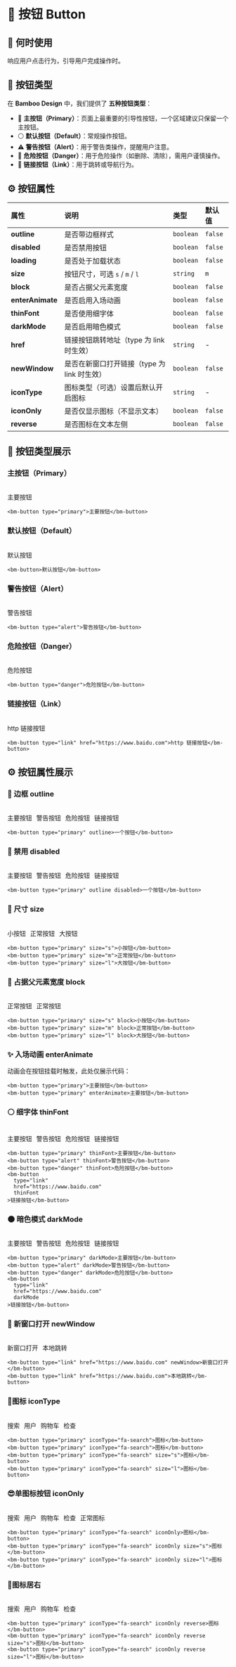 # 🎋 按钮 Button


## 🎈 何时使用

响应用户点击行为，引导用户完成操作时。


## 🧩 按钮类型

在 **Bamboo Design** 中，我们提供了 **五种按钮类型**：

- 🔵 **主按钮（Primary）**：页面上最重要的引导性按钮，一个区域建议只保留一个主按钮。
- ⚪️ **默认按钮（Default）**：常规操作按钮。
- ⚠️ **警告按钮（Alert）**：用于警告类操作，提醒用户注意。
- 🔴 **危险按钮（Danger）**：用于危险操作（如删除、清除），需用户谨慎操作。
- 🔗 **链接按钮（Link）**：用于跳转或导航行为。


## ⚙️ 按钮属性

| 属性             | 说明                                    | 类型      | 默认值  |
| :--------------- | :-------------------------------------- | :-------- | :------ |
| **outline**      | 是否带边框样式                          | `boolean` | `false` |
| **disabled**     | 是否禁用按钮                            | `boolean` | `false` |
| **loading**      | 是否处于加载状态                        | `boolean` | `false` |
| **size**         | 按钮尺寸，可选 `s` / `m` / `l`          | `string`  | `m`     |
| **block**        | 是否占据父元素宽度                      | `boolean` | `false` |
| **enterAnimate** | 是否启用入场动画                        | `boolean` | `false` |
| **thinFont**     | 是否使用细字体                          | `boolean` | `false` |
| **darkMode**     | 是否启用暗色模式                        | `boolean` | `false` |
| **href**         | 链接按钮跳转地址（type 为 link 时生效） | `string`  | -       |
| **newWindow**    | 是否在新窗口打开链接（type 为 link 时生效） | `boolean` | `false` |
| **iconType**     | 图标类型（可选）设置后默认开启图标                     | `string`  | -       |
| **iconOnly**     | 是否仅显示图标（不显示文本）              | `boolean` | `false` |
| **reverse**      | 是否图标在文本左侧                      | `boolean` | `false` |



## 🎨 按钮类型展示

### 主按钮（Primary）

<br>
<bm-button type="primary">主要按钮</bm-button>

```vue
<bm-button type="primary">主要按钮</bm-button>
```

### 默认按钮（Default）

<br>
<bm-button>默认按钮</bm-button>

```vue
<bm-button>默认按钮</bm-button>
```

### 警告按钮（Alert）

<br>
<bm-button type="alert">警告按钮</bm-button>

```vue
<bm-button type="alert">警告按钮</bm-button>
```

### 危险按钮（Danger）

<br>
<bm-button type="danger">危险按钮</bm-button>

```vue
<bm-button type="danger">危险按钮</bm-button>
```

### 链接按钮（Link）

<br>
<bm-button type="link" href="https://www.baidu.com" >http 链接按钮</bm-button>

```vue
<bm-button type="link" href="https://www.baidu.com">http 链接按钮</bm-button>
```

## ⚙️ 按钮属性展示

### 🔲 边框 outline

<br>
<div class="button-sample" style="display: flex; flex-wrap: wrap; gap: 10px;">
 <bm-button type="primary" outline>主要按钮</bm-button> 
 <bm-button type="alert" outline>警告按钮</bm-button> 
 <bm-button type="danger" outline>危险按钮</bm-button> 
 <bm-button type="link" href="https://www.baidu.com" outline>链接按钮</bm-button>
</div>

```vue
<bm-button type="primary" outline>一个按钮</bm-button>
```

### 🚫 禁用 disabled

<br>
<div class="button-sample" style="display: flex; flex-wrap: wrap; gap: 10px;"> 
<bm-button type="primary" outline disabled>主要按钮</bm-button> 
<bm-button type="alert" outline disabled>警告按钮</bm-button> 
<bm-button type="danger" outline disabled>危险按钮</bm-button> 
<bm-button type="link" href="https://www.baidu.com" outline disabled>链接按钮</bm-button> </div>

```vue
<bm-button type="primary" outline disabled>一个按钮</bm-button>
```

### 📏 尺寸 size

<br>
<div class="button-sample" style="display: flex; flex-wrap: wrap; gap: 10px;">
 <bm-button type="primary" size="s">小按钮</bm-button> 
 <bm-button type="primary" size="m">正常按钮</bm-button> 
 <bm-button type="primary" size="l">大按钮</bm-button> 
</div>

```vue
<bm-button type="primary" size="s">小按钮</bm-button>
<bm-button type="primary" size="m">正常按钮</bm-button>
<bm-button type="primary" size="l">大按钮</bm-button>
```
### 🙌 占据父元素宽度 block

<br>
<div class="button-sample" style="display: flex; flex-wrap: wrap; gap: 10px;">
 <bm-button type="primary" size="m" block>正常按钮</bm-button> 
  <bm-button type="primary" size="m" block>正常按钮</bm-button> 
</div>

```vue
<bm-button type="primary" size="s" block>小按钮</bm-button>
<bm-button type="primary" size="m" block>正常按钮</bm-button>
<bm-button type="primary" size="l" block>大按钮</bm-button>
```

### ✨ 入场动画 enterAnimate

动画会在按钮挂载时触发，此处仅展示代码：

```vue
<bm-button type="primary">主要按钮</bm-button>
<bm-button type="primary" enterAnimate>主要按钮</bm-button>
```

### ⚪️ 细字体 thinFont

<br>
<div class="button-sample" style="display: flex; flex-wrap: wrap; gap: 10px;"> 
<bm-button type="primary" thinFont>主要按钮</bm-button> 
<bm-button type="alert" thinFont>警告按钮</bm-button> 
<bm-button type="danger" thinFont>危险按钮</bm-button> 
<bm-button type="link" href="https://www.baidu.com" thinFont>链接按钮</bm-button> 
</div>

```vue
<bm-button type="primary" thinFont>主要按钮</bm-button>
<bm-button type="alert" thinFont>警告按钮</bm-button>
<bm-button type="danger" thinFont>危险按钮</bm-button>
<bm-button
  type="link"
  href="https://www.baidu.com"
  thinFont
>链接按钮</bm-button>
```

### 🌑 暗色模式 darkMode

<br>
<div class="button-sample" style="display: flex; flex-wrap: wrap; gap: 10px;"> 
<bm-button type="primary" darkMode>主要按钮</bm-button> 
<bm-button type="alert" darkMode>警告按钮</bm-button> 
<bm-button type="danger" darkMode>危险按钮</bm-button> 
<bm-button type="link" href="https://www.baidu.com" darkMode>链接按钮</bm-button> 
</div>

```vue
<bm-button type="primary" darkMode>主要按钮</bm-button>
<bm-button type="alert" darkMode>警告按钮</bm-button>
<bm-button type="danger" darkMode>危险按钮</bm-button>
<bm-button
  type="link"
  href="https://www.baidu.com"
  darkMode
>链接按钮</bm-button>
```
### 🔗 新窗口打开 newWindow

<br>
<div class="button-sample" style="display: flex; flex-wrap: wrap; gap: 10px;">
<bm-button type="link" href="https://www.baidu.com" newWindow>新窗口打开</bm-button>
<bm-button type="link" href="https://www.baidu.com" newWindow>本地跳转</bm-button>
</div>

```vue
<bm-button type="link" href="https://www.baidu.com" newWindow>新窗口打开</bm-button>
<bm-button type="link" href="https://www.baidu.com">本地跳转</bm-button>
```
### 🎁图标 iconType

<br>
<div class="button-sample" style="display: flex; flex-wrap: wrap; gap: 10px;">
<bm-button type="primary" iconType="fa-search" >搜索</bm-button>
<bm-button type="danger" iconType="fa-user">用户</bm-button>
<bm-button type="alert" iconType="fa-shopping-cart">购物车</bm-button>
<bm-button type="link" iconType="fa-check">检查</bm-button>
</div>

```vue
<bm-button type="primary" iconType="fa-search">图标</bm-button>
<bm-button type="primary" iconType="fa-search">图标</bm-button>
<bm-button type="primary" iconType="fa-search" size="s">图标</bm-button>
<bm-button type="primary" iconType="fa-search" size="l">图标</bm-button>
```
### 😎单图标按钮 iconOnly

<br>
<div class="button-sample" style="display: flex; flex-wrap: wrap; gap: 10px;">
<bm-button type="primary" iconType="fa-search" iconOnly>搜索</bm-button>
<bm-button type="danger" iconType="fa-user" iconOnly>用户</bm-button>
<bm-button type="alert" iconType="fa-shopping-cart" iconOnly>购物车</bm-button>
<bm-button type="link" iconType="fa-check" iconOnly>检查</bm-button>
<bm-button type="primary" iconType="fa-search"  >正常图标</bm-button>
</div>

```vue
<bm-button type="primary" iconType="fa-search" iconOnly>图标</bm-button>
<bm-button type="primary" iconType="fa-search" iconOnly size="s">图标</bm-button>
<bm-button type="primary" iconType="fa-search" iconOnly size="l">图标</bm-button>
```

### 🎉图标居右

<br>
<div class="button-sample" style="display: flex; flex-wrap: wrap; gap: 10px;">
<bm-button type="primary" iconType="fa-search"  reverse>搜索</bm-button>
<bm-button type="danger" iconType="fa-user"  reverse>用户</bm-button>
<bm-button type="alert" iconType="fa-shopping-cart"  reverse>购物车</bm-button>
<bm-button type="link" iconType="fa-check"  reverse>检查</bm-button>
</div>

```vue
<bm-button type="primary" iconType="fa-search" iconOnly reverse>图标</bm-button>
<bm-button type="primary" iconType="fa-search" iconOnly reverse size="s">图标</bm-button>
<bm-button type="primary" iconType="fa-search" iconOnly reverse size="l">图标</bm-button>
```
